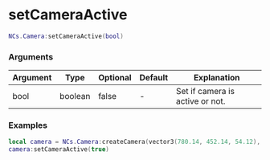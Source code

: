 # setCameraActive

```lua
NCs.Camera:setCameraActive(bool)
```

### Arguments
| Argument      | Type    | Optional | Default | Explanation                     |
|---------------|---------|----------|---------|---------------------------------|
| bool          | boolean | false    | -       | Set if camera is active or not. |

### Examples
```lua
local camera = NCs.Camera:createCamera(vector3(780.14, 452.14, 54.12), 180.0)
camera:setCameraActive(true)
```